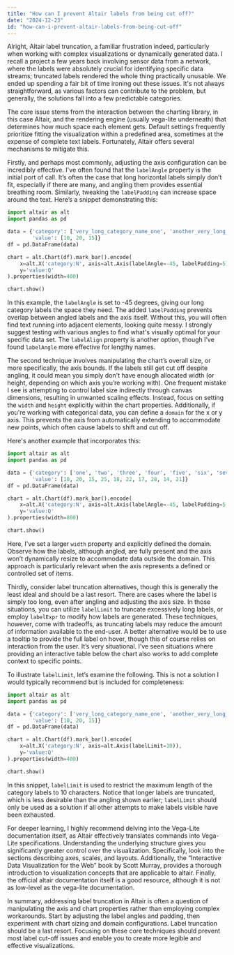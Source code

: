 ```yaml
---
title: "How can I prevent Altair labels from being cut off?"
date: "2024-12-23"
id: "how-can-i-prevent-altair-labels-from-being-cut-off"
---
```


Alright,  Altair label truncation, a familiar frustration indeed, particularly when working with complex visualizations or dynamically generated data. I recall a project a few years back involving sensor data from a network, where the labels were absolutely crucial for identifying specific data streams; truncated labels rendered the whole thing practically unusable. We ended up spending a fair bit of time ironing out these issues. It's not always straightforward, as various factors can contribute to the problem, but generally, the solutions fall into a few predictable categories.

The core issue stems from the interaction between the charting library, in this case Altair, and the rendering engine (usually vega-lite underneath) that determines how much space each element gets. Default settings frequently prioritize fitting the visualization within a predefined area, sometimes at the expense of complete text labels. Fortunately, Altair offers several mechanisms to mitigate this.

Firstly, and perhaps most commonly, adjusting the axis configuration can be incredibly effective. I've often found that the `labelAngle` property is the initial port of call. It’s often the case that long horizontal labels simply don’t fit, especially if there are many, and angling them provides essential breathing room. Similarly, tweaking the `labelPadding` can increase space around the text. Here’s a snippet demonstrating this:

```python
import altair as alt
import pandas as pd

data = {'category': ['very_long_category_name_one', 'another_very_long_category_name_two', 'a_third_long_name'],
        'value': [10, 20, 15]}
df = pd.DataFrame(data)

chart = alt.Chart(df).mark_bar().encode(
    x=alt.X('category:N', axis=alt.Axis(labelAngle=-45, labelPadding=5)),
    y='value:Q'
).properties(width=400)

chart.show()
```

In this example, the `labelAngle` is set to -45 degrees, giving our long category labels the space they need. The added `labelPadding` prevents overlap between angled labels and the axis itself. Without this, you will often find text running into adjacent elements, looking quite messy. I strongly suggest testing with various angles to find what's visually optimal for your specific data set. The `labelAlign` property is another option, though I’ve found `labelAngle` more effective for lengthy names.

The second technique involves manipulating the chart’s overall size, or more specifically, the axis bounds. If the labels still get cut off despite angling, it could mean you simply don't have enough allocated width (or height, depending on which axis you’re working with). One frequent mistake I see is attempting to control label size indirectly through canvas dimensions, resulting in unwanted scaling effects. Instead, focus on setting the `width` and `height` explicitly within the chart properties. Additionally, if you're working with categorical data, you can define a `domain` for the x or y axis. This prevents the axis from automatically extending to accommodate new points, which often cause labels to shift and cut off.

Here's another example that incorporates this:

```python
import altair as alt
import pandas as pd

data = {'category': ['one', 'two', 'three', 'four', 'five', 'six', 'seven', 'eight', 'nine', 'ten'],
        'value': [10, 20, 15, 25, 18, 22, 17, 28, 14, 21]}
df = pd.DataFrame(data)

chart = alt.Chart(df).mark_bar().encode(
    x=alt.X('category:N', axis=alt.Axis(labelAngle=-45, labelPadding=5, domain=['one', 'two', 'three', 'four', 'five', 'six', 'seven', 'eight', 'nine', 'ten'])),
    y='value:Q'
).properties(width=800)

chart.show()
```

Here, I've set a larger `width` property and explicitly defined the domain. Observe how the labels, although angled, are fully present and the axis won’t dynamically resize to accommodate data outside the domain. This approach is particularly relevant when the axis represents a defined or controlled set of items.

Thirdly, consider label truncation alternatives, though this is generally the least ideal and should be a last resort. There are cases where the label is simply too long, even after angling and adjusting the axis size. In those situations, you can utilize `labelLimit` to truncate excessively long labels, or employ `labelExpr` to modify how labels are generated. These techniques, however, come with tradeoffs, as truncating labels may reduce the amount of information available to the end-user. A better alternative would be to use a tooltip to provide the full label on hover, though this of course relies on interaction from the user. It’s very situational. I’ve seen situations where providing an interactive table below the chart also works to add complete context to specific points.

To illustrate `labelLimit`, let’s examine the following. This is not a solution I would typically recommend but is included for completeness:

```python
import altair as alt
import pandas as pd

data = {'category': ['very_long_category_name_one', 'another_very_long_category_name_two', 'a_third_long_name_again_really'],
        'value': [10, 20, 15]}
df = pd.DataFrame(data)

chart = alt.Chart(df).mark_bar().encode(
    x=alt.X('category:N', axis=alt.Axis(labelLimit=10)),
    y='value:Q'
).properties(width=400)

chart.show()
```

In this snippet, `labelLimit` is used to restrict the maximum length of the category labels to 10 characters. Notice that longer labels are truncated, which is less desirable than the angling shown earlier; `labelLimit` should only be used as a solution if all other attempts to make labels visible have been exhausted.

For deeper learning, I highly recommend delving into the Vega-Lite documentation itself, as Altair effectively translates commands into Vega-Lite specifications. Understanding the underlying structure gives you significantly greater control over the visualization. Specifically, look into the sections describing axes, scales, and layouts. Additionally, the “Interactive Data Visualization for the Web” book by Scott Murray, provides a thorough introduction to visualization concepts that are applicable to altair. Finally, the official altair documentation itself is a good resource, although it is not as low-level as the vega-lite documentation.

In summary, addressing label truncation in Altair is often a question of manipulating the axis and chart properties rather than employing complex workarounds. Start by adjusting the label angles and padding, then experiment with chart sizing and domain configurations. Label truncation should be a last resort. Focusing on these core techniques should prevent most label cut-off issues and enable you to create more legible and effective visualizations.
